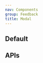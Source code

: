 ```yaml
---
nav: Components
group: Feedback
title: Modal
---
```


## Default

<code src="./demos/index.tsx" center></code>

## APIs

<API></API>
